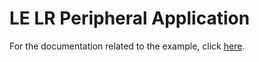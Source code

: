 # LE LR Peripheral Application

For the documentation related to the example, click  [here](../README.md).
